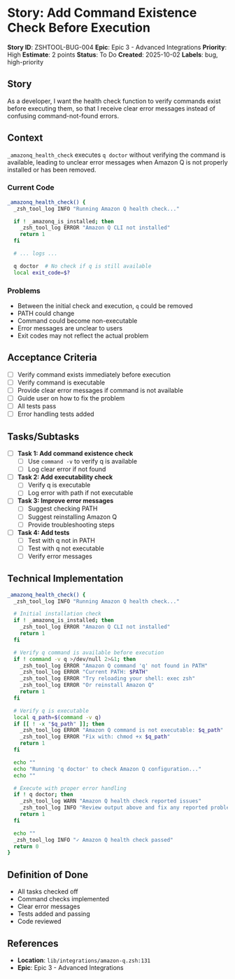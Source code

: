 # Story: Add Command Existence Check Before Execution

**Story ID**: ZSHTOOL-BUG-004
**Epic**: Epic 3 - Advanced Integrations
**Priority**: High
**Estimate**: 2 points
**Status**: To Do
**Created**: 2025-10-02
**Labels**: bug, high-priority

## Story

As a developer, I want the health check function to verify commands exist before executing them, so that I receive clear error messages instead of confusing command-not-found errors.

## Context

`_amazonq_health_check` executes `q doctor` without verifying the command is available, leading to unclear error messages when Amazon Q is not properly installed or has been removed.

### Current Code
```zsh
_amazonq_health_check() {
  _zsh_tool_log INFO "Running Amazon Q health check..."

  if ! _amazonq_is_installed; then
    _zsh_tool_log ERROR "Amazon Q CLI not installed"
    return 1
  fi

  # ... logs ...

  q doctor  # No check if q is still available
  local exit_code=$?
```

### Problems
- Between the initial check and execution, `q` could be removed
- PATH could change
- Command could become non-executable
- Error messages are unclear to users
- Exit codes may not reflect the actual problem

## Acceptance Criteria

- [ ] Verify command exists immediately before execution
- [ ] Verify command is executable
- [ ] Provide clear error messages if command is not available
- [ ] Guide user on how to fix the problem
- [ ] All tests pass
- [ ] Error handling tests added

## Tasks/Subtasks

- [ ] **Task 1: Add command existence check**
  - [ ] Use `command -v` to verify q is available
  - [ ] Log clear error if not found

- [ ] **Task 2: Add executability check**
  - [ ] Verify q is executable
  - [ ] Log error with path if not executable

- [ ] **Task 3: Improve error messages**
  - [ ] Suggest checking PATH
  - [ ] Suggest reinstalling Amazon Q
  - [ ] Provide troubleshooting steps

- [ ] **Task 4: Add tests**
  - [ ] Test with q not in PATH
  - [ ] Test with q not executable
  - [ ] Verify error messages

## Technical Implementation

```zsh
_amazonq_health_check() {
  _zsh_tool_log INFO "Running Amazon Q health check..."

  # Initial installation check
  if ! _amazonq_is_installed; then
    _zsh_tool_log ERROR "Amazon Q CLI not installed"
    return 1
  fi

  # Verify q command is available before execution
  if ! command -v q >/dev/null 2>&1; then
    _zsh_tool_log ERROR "Amazon Q command 'q' not found in PATH"
    _zsh_tool_log ERROR "Current PATH: $PATH"
    _zsh_tool_log ERROR "Try reloading your shell: exec zsh"
    _zsh_tool_log ERROR "Or reinstall Amazon Q"
    return 1
  fi

  # Verify q is executable
  local q_path=$(command -v q)
  if [[ ! -x "$q_path" ]]; then
    _zsh_tool_log ERROR "Amazon Q command is not executable: $q_path"
    _zsh_tool_log ERROR "Fix with: chmod +x $q_path"
    return 1
  fi

  echo ""
  echo "Running 'q doctor' to check Amazon Q configuration..."
  echo ""

  # Execute with proper error handling
  if ! q doctor; then
    _zsh_tool_log WARN "Amazon Q health check reported issues"
    _zsh_tool_log INFO "Review output above and fix any reported problems"
    return 1
  fi

  echo ""
  _zsh_tool_log INFO "✓ Amazon Q health check passed"
  return 0
}
```

## Definition of Done

- All tasks checked off
- Command checks implemented
- Clear error messages
- Tests added and passing
- Code reviewed

## References

- **Location**: `lib/integrations/amazon-q.zsh:131`
- **Epic**: Epic 3 - Advanced Integrations
